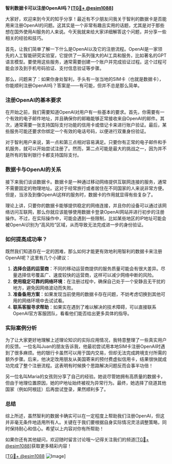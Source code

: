 **智利数据卡可以注册OpenAI吗？[[TG💪+ @esim1088](https://t.me/s/esim1088)]**

大家好，欢迎来到今天的知乎分享！最近有不少朋友问我关于智利的数据卡是否能用来注册OpenAI的问题。这其实是一个非常有趣且实用的话题，尤其是对于那些想在国外使用AI服务的人来说。今天我就来给大家详细解答这个问题，并分享一些相关的经验和技巧。

首先，让我们简单了解一下什么是OpenAI以及它的注册流程。OpenAI是一家领先的人工智能研究实验室，它提供了一系列强大的AI工具和服务，比如著名的GPT语言模型。要使用这些服务，通常需要创建一个账户并完成验证过程。这个过程可能会涉及到手机号码验证、支付信息验证等步骤。

那么，问题来了：如果你身处智利，手头有一张当地的SIM卡（也就是数据卡），你能顺利注册OpenAI吗？答案是——有可能，但并不总是那么简单。

### 注册OpenAI的基本要求

在开始之前，我们需要知道OpenAI对用户有一些基本的要求。首先，你需要有一个有效的电子邮件地址，并且确保你的邮箱能够正常接收来自OpenAI的邮件。其次，通常需要一张支持国际支付功能的信用卡或借记卡来进行账户验证。最后，某些服务可能还要求你绑定一个有效的电话号码，以便进行双重身份验证。

对于智利用户来说，第一点和第三点相对容易满足。只要你有正常的电子邮件和手机服务，就可以开始尝试注册了。然而，第二点可能是最大的挑战之一，因为并不是所有的智利银行卡都支持国际支付。

### 数据卡与OpenAI的关系

接下来我们谈谈数据卡。数据卡是一种通过移动网络提供互联网连接的服务，通常不需要固定的物理地址。这对于经常旅行或者居住在不同国家的人来说非常方便。但是，当涉及到像OpenAI这样的服务时，数据卡的作用就显得有些复杂了。

理论上讲，只要你的数据卡能够提供稳定的网络连接，并且你的设备可以通过该网络访问互联网，那么你就应该能够使用数据卡登录OpenAI网站并进行初步的注册操作。不过，在实际操作中，可能会遇到一些限制，比如某些地区的IP地址可能会被OpenAI识别为“高风险”区域，从而导致无法完成进一步的身份验证。

### 如何提高成功率？

既然我们知道存在一定的困难，那么如何才能更有效地利用智利的数据卡来注册OpenAI呢？这里有几个小建议：

1. **选择合适的运营商**：不同的移动运营商提供的服务质量可能会有很大差异。尽量选择信号覆盖广、速度较快的运营商，这样可以减少网络中断的风险。
2. **使用稳定可靠的网络环境**：在注册过程中，确保自己处于一个安静且无干扰的地方，避免因网络波动而失败。
3. **准备备用方案**：如果发现当前使用的数据卡存在问题，不妨考虑切换到其他可用的网络环境中去试试看。
4. **联系客服寻求帮助**：如果实在遇到了难以解决的技术障碍，可以直接联系OpenAI官方客服团队，看看他们能否给出更多具体的指导。

### 实际案例分析

为了让大家更好地理解上述理论知识的实际应用情况，我特意整理了一些真实用户的反馈。一位名叫Juan的朋友告诉我，他最初尝试用本地SIM卡注册OpenAI时遇到了很多麻烦。他的银行卡虽然可以用于国内交易，但却无法完成跨境支付所需的额外步骤。后来，他决定改用朋友从美国寄来的预付费虚拟信用卡，结果很快就成功完成了整个注册流程。这表明有时候换个思路解决问题反而会事半功倍！

另一位名叫Maria的女孩则分享了自己的经验。她说尽管她拥有高质量的数据卡，但由于地理位置原因，她的IP地址始终被视为异常行为。最终，她选择了绕道其他国家（例如阿根廷）后再尝试登录，果然顺利多了。

### 总结

综上所述，虽然智利的数据卡确实可以在一定程度上帮助我们注册OpenAI，但这并非毫无条件地适用所有人。关键在于我们要根据自身实际情况灵活调整策略，同时保持耐心和信心。希望以上内容对你有所帮助！

如果你还有其他疑问，欢迎随时留言讨论哦～记得关注我们的频道[[TG💪+ @esim1088](https://t.me/s/esim1088)]获取更多精彩内容！

[[TG💪+ @esim1088](https://t.me/s/esim1088) ![Image](https://i.postimg.cc/4NQfJmqS/Snipaste-2025-05-13-00-14-12.png)]